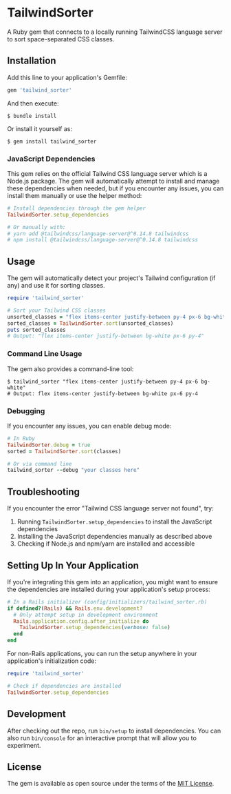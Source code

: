 # TailwindSorter

A Ruby gem that connects to a locally running TailwindCSS language server to sort space-separated CSS classes.

## Installation

Add this line to your application's Gemfile:

```ruby
gem 'tailwind_sorter'
```

And then execute:

```
$ bundle install
```

Or install it yourself as:

```
$ gem install tailwind_sorter
```

### JavaScript Dependencies

This gem relies on the official Tailwind CSS language server which is a Node.js package. The gem will automatically attempt to install and manage these dependencies when needed, but if you encounter any issues, you can install them manually or use the helper method:

```ruby
# Install dependencies through the gem helper
TailwindSorter.setup_dependencies

# Or manually with:
# yarn add @tailwindcss/language-server@^0.14.8 tailwindcss
# npm install @tailwindcss/language-server@^0.14.8 tailwindcss
```

## Usage

The gem will automatically detect your project's Tailwind configuration (if any) and use it for sorting classes.

```ruby
require 'tailwind_sorter'

# Sort your Tailwind CSS classes
unsorted_classes = "flex items-center justify-between py-4 px-6 bg-white"
sorted_classes = TailwindSorter.sort(unsorted_classes)
puts sorted_classes
# Output: "flex items-center justify-between bg-white px-6 py-4"
```

### Command Line Usage

The gem also provides a command-line tool:

```
$ tailwind_sorter "flex items-center justify-between py-4 px-6 bg-white"
# Output: flex items-center justify-between bg-white px-6 py-4
```

### Debugging

If you encounter any issues, you can enable debug mode:

```ruby
# In Ruby
TailwindSorter.debug = true
sorted = TailwindSorter.sort(classes)

# Or via command line
tailwind_sorter --debug "your classes here"
```

## Troubleshooting

If you encounter the error "Tailwind CSS language server not found", try:

1. Running `TailwindSorter.setup_dependencies` to install the JavaScript dependencies
2. Installing the JavaScript dependencies manually as described above
3. Checking if Node.js and npm/yarn are installed and accessible

## Setting Up In Your Application

If you're integrating this gem into an application, you might want to ensure the dependencies are installed during your application's setup process:

```ruby
# In a Rails initializer (config/initializers/tailwind_sorter.rb)
if defined?(Rails) && Rails.env.development?
  # Only attempt setup in development environment
  Rails.application.config.after_initialize do
    TailwindSorter.setup_dependencies(verbose: false)
  end
end
```

For non-Rails applications, you can run the setup anywhere in your application's initialization code:

```ruby
require 'tailwind_sorter'

# Check if dependencies are installed
TailwindSorter.setup_dependencies
```

## Development

After checking out the repo, run `bin/setup` to install dependencies. You can also run `bin/console` for an interactive prompt that will allow you to experiment.

## License

The gem is available as open source under the terms of the [MIT License](https://opensource.org/licenses/MIT).
